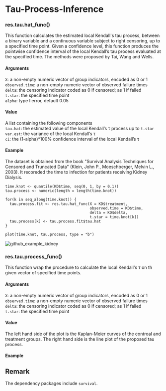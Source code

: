 # Tau-Process-Inference

### res.tau.hat_func()
This function calculates the estimated local Kendall's tau process, between a binary variable and a continuous variable subject to right censoring, up to a specified time point. Given a confidence level, this function produces the pointwise confidence interval of the local Kendall’s tau process evaluated at the specified time. The methods were proposed by Tai, Wang and Wells. <br>

#### Arguments
`X`: a non-empty numeric vector of group indicators, encoded as 0 or 1 <br>
`observed.time`: a non-empty numeric vector of observed failure times <br>
`delta`: the censoring indicator coded as 0 if censored; as 1 if failed <br>
`t.star`: the specified time point <br>
`alpha`: type I error, default 0.05 <br>

#### Value
A list containing the following components <br>
`tau.hat`: the estimated value of the local Kendall’s &tau; process up to `t.star` <br>
`var.est`:  the variance of the local Kendall’s &tau;<br>
`ci`: the (1-alpha)*100% confidence interval of the local Kendall’s &tau;<br>

#### Example
The dataset is obtained from the book "Survival Analysis Techniques for Censored and Truncated Data" (Klein, John P., Moeschberger, Melvin L., 2003). It recoreded the time to infection for patients receiving Kidney Dialysis. <br>

```
time.knot <- quantile(KD$time, seq(0, 1, by = 0.1))
tau.process <- numeric(length = length(time.knot))

for(k in seq_along(time.knot)) {
  tau.process.fit <- res.tau.hat_func(X = KD$treatment,
                                      observed.time = KD$time,
                                      delta = KD$delta,
                                      t.star = time.knot[k])
  tau.process[k] <- tau.process.fit$tau.hat
}

plot(time.knot, tau.process, type = "b")
```
![github_example_kidney](https://user-images.githubusercontent.com/9900943/180728285-496d57d8-044e-4fd1-aca3-5c808185bd39.png)

### res.tau.process_func()
This function wrap the procedure to calculate the local Kendall's &tau; on th given vector of specified time points. 

#### Arguments
`X`: a non-empty numeric vector of group indicators, encoded as 0 or 1 <br>
`observed.time`: a non-empty numeric vector of observed failure times <br>
`delta`: the censoring indicator coded as 0 if censored; as 1 if failed <br>
`t.star`: the specified time point <br>

#### Value
The left hand side of the plot is the Kaplan-Meier curves of the controal and treatment groups. The right hand side is the line plot of the proposed tau process. 

#### Example

## Remark
The dependency packages include `survival`.
